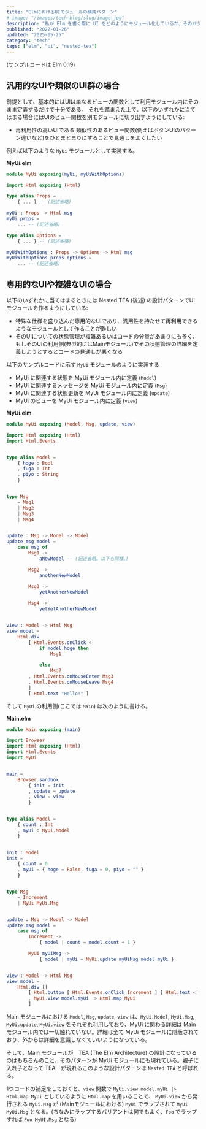 ```yaml
---
title: "ElmにおけるUIモジュールの構成パターン"
# image: "/images/tech-blog/slug/image.jpg"
description: "私が Elm を書く際に UI をどのようにモジュール化しているか、そのパターンを書いてみる。"
published: "2022-01-26"
updated: "2025-05-25"
category: "tech"
tags: ["elm", "ui", "nested-tea"]
---
```


(サンプルコードは Elm 0.19)

## 汎用的なUIや類似のUI群の場合

前提として、基本的にはUIは単なるビューの関数として利用モジュール内にそのまま定義するだけで十分である。
それを踏まえた上で、以下のいずれかに当てはまる場合にはUIのビュー関数を別モジュールに切り出すようにしている:

- 再利用性の高いUIである 類似性のあるビュー関数(例えばボタンUIのパターン違いなど)をひとまとまりにすることで見通しをよくしたい

例えば以下のような `MyUi` モジュールとして実装する。

**MyUi.elm**

```elm
module MyUi exposing(myUi, myUiWithOptions)

import Html exposing (Html)

type alias Props =
	{ ... } -- (記述省略)

myUi : Props -> Html msg
myUi props =
	... -- (記述省略)

type alias Options =
	{ ... } -- (記述省略)

myUiWithOptions : Props -> Options -> Html msg
myUiWithOptions props options =
	... -- (記述省略)
```

## 専用的なUIや複雑なUIの場合

以下のいずれかに当てはまるときには Nested TEA (後述) の設計パターンでUIモジュールを作るようにしている:

- 特殊な仕様を盛り込んだ専用的なUIであり、汎用性を持たせて再利用できるようなモジュールとして作ることが難しい
- そのUIについての状態管理が複雑あるいはコードの分量があまりにも多く、もしそのUIの利用側(典型的にはMainモジュール)でその状態管理の詳細を定義しようとするとコードの見通しが悪くなる

以下のサンプルコードに示す `MyUi` モジュールのように実装する

- MyUi に関連する状態を MyUi モジュール内に定義 (`Model`)
- MyUi に関連するメッセージを MyUi モジュール内に定義 (`Msg`)
- MyUi に関連する状態更新を MyUi モジュール内に定義 (`update`)
- MyUi のビューを MyUi モジュール内に定義 (`view`)

**MyUi.elm**

```elm
module MyUi exposing (Model, Msg, update, view)

import Html exposing (Html)
import Html.Events


type alias Model =
    { hoge : Bool
    , fuga : Int
    , piyo : String
    }


type Msg
    = Msg1
    | Msg2
    | Msg3
    | Msg4


update : Msg -> Model -> Model
update msg model =
    case msg of
        Msg1 ->
            aNewModel -- (記述省略。以下も同様。)

        Msg2 ->
            anotherNewModel

        Msg3 ->
            yetAnotherNewModel

        Msg4 ->
            yetYetAnotherNewModel


view : Model -> Html Msg
view model =
    Html.div
        [ Html.Events.onClick <|
            if model.hoge then
                Msg1

            else
                Msg2
        , Html.Events.onMouseEnter Msg3
        , Html.Events.onMouseLeave Msg4
        ]
        [ Html.text "Hello!" ]

```

そして `MyUi` の利用側(ここでは `Main`) は次のように書ける。

**Main.elm**

```elm
module Main exposing (main)

import Browser
import Html exposing (Html)
import Html.Events
import MyUi


main =
    Browser.sandbox
        { init = init
        , update = update
        , view = view
        }


type alias Model =
    { count : Int
    , myUi : MyUi.Model
    }


init : Model
init =
    { count = 0
    , myUi = { hoge = False, fuga = 0, piyo = "" }
    }


type Msg
    = Increment
    | MyUi MyUi.Msg


update : Msg -> Model -> Model
update msg model =
    case msg of
        Increment ->
            { model | count = model.count + 1 }

        MyUi myUiMsg ->
            { model | myUi = MyUi.update myUiMsg model.myUi }


view : Model -> Html Msg
view model =
    Html.div []
        [ Html.button [ Html.Events.onClick Increment ] [ Html.text <| String.fromInt model.count ]
        , MyUi.view model.myUi |> Html.map MyUi
        ]
```

Main モジュールにおける `Model`, `Msg`, `update`, `view` は、`MyUi.Model`, `MyUi.Msg`, `MyUi.update`, `MyUi.view` をそれぞれ利用しており、MyUi に関わる詳細は Main モジュール内では一切触れていない。詳細は全て MyUi モジュールに隠蔽されており、外からは詳細を意識しなくていいようになっている。

そして、Main モジュールが　TEA (The Elm Architecture) の設計になっているのはもちろんのこと、そのパターンが MyUi モジュールにも現れている。親子に入れ子となって TEA　が現れるこのような設計パターンは `Nested TEA` と呼ばれる。

1つコードの補足をしておくと、`view` 関数で `MyUi.view model.myUi |> Html.map MyUi` としているように `Html.map` を用いることで、 `MyUi.view` から発行される `MyUi.Msg` が (Mainモジュールにおける) `MyUi` でラップされて `MyUi MyUi.Msg` となる。(ちなみにラップするバリアントは何でもよく、`Foo` でラップすれば `Foo MyUI.Msg` となる)
